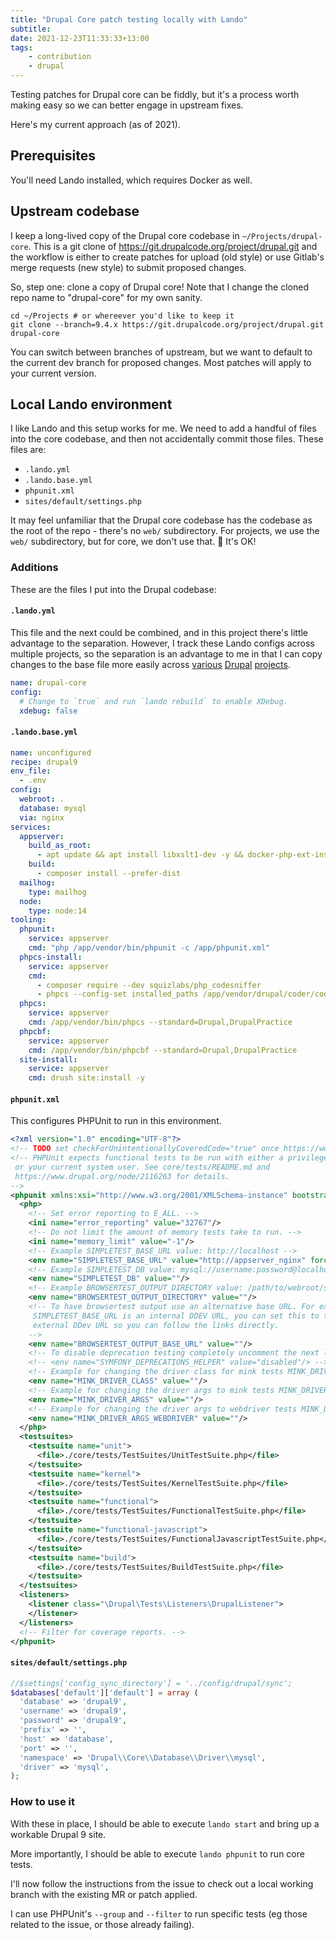 ```yaml
---
title: "Drupal Core patch testing locally with Lando"
subtitle:
date: 2021-12-23T11:33:33+13:00
tags:
    - contribution
    - drupal
---
```


Testing patches for Drupal core can be fiddly, but it's a process worth making easy so we can better engage in upstream fixes.

Here's my current approach (as of 2021).

## Prerequisites

You'll need Lando installed, which requires Docker as well.

## Upstream codebase

I keep a long-lived copy of the Drupal core codebase in `~/Projects/drupal-core`. This is a git clone of https://git.drupalcode.org/project/drupal.git and the workflow is either to create patches for upload (old style) or use Gitlab's merge requests (new style) to submit proposed changes.

So, step one: clone a copy of Drupal core! Note that I change the cloned repo name to "drupal-core" for my own sanity.

```
cd ~/Projects # or whereever you'd like to keep it
git clone --branch=9.4.x https://git.drupalcode.org/project/drupal.git drupal-core
```

You can switch between branches of upstream, but we want to default to the current dev branch for proposed changes. Most patches will apply to your current version.

## Local Lando environment

I like Lando and this setup works for me. We need to add a handful of files into the core codebase, and then not accidentally commit those files. These files are:

- `.lando.yml`
- `.lando.base.yml`
- `phpunit.xml`
- `sites/default/settings.php`

It may feel unfamiliar that the Drupal core codebase has the codebase as the root of the repo - there's no `web/` subdirectory. For projects, we use the `web/` subdirectory, but for core, we don't use that. 🤷 It's OK!

### Additions

These are the files I put into the Drupal codebase:

#### `.lando.yml`

This file and the next could be combined, and in this project there's little advantage to the separation. However, I track these Lando configs across multiple projects, so the separation is an advantage to me in that I can copy changes to the base file more easily across [various](https://gitlab.com/xurizaemon/commerce-demo/) [Drupal](https://gitlab.com/xurizaemon/drupal-contrib) [projects](https://gitlab.com/xurizaemon/drupal-contrib).

```yaml
name: drupal-core
config:
  # Change to `true` and run `lando rebuild` to enable XDebug.
  xdebug: false
```

#### `.lando.base.yml`

```yaml
name: unconfigured
recipe: drupal9
env_file:
  - .env
config:
  webroot: .
  database: mysql
  via: nginx
services:
  appserver:
    build_as_root:
      - apt update && apt install libxslt1-dev -y && docker-php-ext-install xsl
    build:
      - composer install --prefer-dist
  mailhog:
    type: mailhog
  node:
    type: node:14
tooling:
  phpunit:
    service: appserver
    cmd: "php /app/vendor/bin/phpunit -c /app/phpunit.xml"
  phpcs-install:
    service: appserver
    cmd:
      - composer require --dev squizlabs/php_codesniffer
      - phpcs --config-set installed_paths /app/vendor/drupal/coder/coder_sniffer
  phpcs:
    service: appserver
    cmd: /app/vendor/bin/phpcs --standard=Drupal,DrupalPractice
  phpcbf:
    service: appserver
    cmd: /app/vendor/bin/phpcbf --standard=Drupal,DrupalPractice
  site-install:
    service: appserver
    cmd: drush site:install -y
```

#### `phpunit.xml`

This configures PHPUnit to run in this environment.

```xml
<?xml version="1.0" encoding="UTF-8"?>
<!-- TODO set checkForUnintentionallyCoveredCode="true" once https://www.drupal.org/node/2626832 is resolved. -->
<!-- PHPUnit expects functional tests to be run with either a privileged user
 or your current system user. See core/tests/README.md and
 https://www.drupal.org/node/2116263 for details.
-->
<phpunit xmlns:xsi="http://www.w3.org/2001/XMLSchema-instance" bootstrap="/app/core/tests/bootstrap.php" colors="true" beStrictAboutTestsThatDoNotTestAnything="true" beStrictAboutOutputDuringTests="true" beStrictAboutChangesToGlobalState="true" failOnWarning="true" printerClass="\Drupal\Tests\Listeners\HtmlOutputPrinter" cacheResult="false" xsi:noNamespaceSchemaLocation="https://schema.phpunit.de/9.3/phpunit.xsd">
  <php>
    <!-- Set error reporting to E_ALL. -->
    <ini name="error_reporting" value="32767"/>
    <!-- Do not limit the amount of memory tests take to run. -->
    <ini name="memory_limit" value="-1"/>
    <!-- Example SIMPLETEST_BASE_URL value: http://localhost -->
    <env name="SIMPLETEST_BASE_URL" value="http://appserver_nginx" force="true"/>
    <!-- Example SIMPLETEST_DB value: mysql://username:password@localhost/databasename#table_prefix -->
    <env name="SIMPLETEST_DB" value=""/>
    <!-- Example BROWSERTEST_OUTPUT_DIRECTORY value: /path/to/webroot/sites/simpletest/browser_output -->
    <env name="BROWSERTEST_OUTPUT_DIRECTORY" value=""/>
    <!-- To have browsertest output use an alternative base URL. For example if
     SIMPLETEST_BASE_URL is an internal DDEV URL, you can set this to the
     external DDev URL so you can follow the links directly.
    -->
    <env name="BROWSERTEST_OUTPUT_BASE_URL" value=""/>
    <!-- To disable deprecation testing completely uncomment the next line. -->
    <!-- <env name="SYMFONY_DEPRECATIONS_HELPER" value="disabled"/> -->
    <!-- Example for changing the driver class for mink tests MINK_DRIVER_CLASS value: 'Drupal\FunctionalJavascriptTests\DrupalSelenium2Driver' -->
    <env name="MINK_DRIVER_CLASS" value=""/>
    <!-- Example for changing the driver args to mink tests MINK_DRIVER_ARGS value: '["http://127.0.0.1:8510"]' -->
    <env name="MINK_DRIVER_ARGS" value=""/>
    <!-- Example for changing the driver args to webdriver tests MINK_DRIVER_ARGS_WEBDRIVER value: '["chrome", { "chromeOptions": { "w3c": false } }, "http://localhost:4444/wd/hub"]' For using the Firefox browser, replace "chrome" with "firefox" -->
    <env name="MINK_DRIVER_ARGS_WEBDRIVER" value=""/>
  </php>
  <testsuites>
    <testsuite name="unit">
      <file>./core/tests/TestSuites/UnitTestSuite.php</file>
    </testsuite>
    <testsuite name="kernel">
      <file>./core/tests/TestSuites/KernelTestSuite.php</file>
    </testsuite>
    <testsuite name="functional">
      <file>./core/tests/TestSuites/FunctionalTestSuite.php</file>
    </testsuite>
    <testsuite name="functional-javascript">
      <file>./core/tests/TestSuites/FunctionalJavascriptTestSuite.php</file>
    </testsuite>
    <testsuite name="build">
      <file>./core/tests/TestSuites/BuildTestSuite.php</file>
    </testsuite>
  </testsuites>
  <listeners>
    <listener class="\Drupal\Tests\Listeners\DrupalListener">
    </listener>
  </listeners>
  <!-- Filter for coverage reports. -->
</phpunit>
```

#### `sites/default/settings.php`

```php
//$settings['config_sync_directory'] = '../config/drupal/sync';
$databases['default']['default'] = array (
  'database' => 'drupal9',
  'username' => 'drupal9',
  'password' => 'drupal9',
  'prefix' => '',
  'host' => 'database',
  'port' => '',
  'namespace' => 'Drupal\\Core\\Database\\Driver\\mysql',
  'driver' => 'mysql',
);
```

### How to use it

With these in place, I should be able to execute `lando start` and bring up a workable Drupal 9 site.

More importantly, I should be able to execute `lando phpunit` to run core tests.

I'll now follow the instructions from the issue to check out a local working branch with the existing MR or patch applied.

I can use PHPUnit's `--group` and `--filter` to run specific tests (eg those related to the issue, or those already failing).
